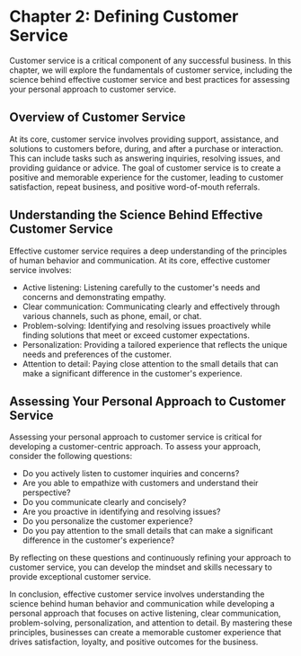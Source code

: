 Chapter 2: Defining Customer Service
====================================

Customer service is a critical component of any successful business. In this chapter, we will explore the fundamentals of customer service, including the science behind effective customer service and best practices for assessing your personal approach to customer service.

Overview of Customer Service
----------------------------

At its core, customer service involves providing support, assistance, and solutions to customers before, during, and after a purchase or interaction. This can include tasks such as answering inquiries, resolving issues, and providing guidance or advice. The goal of customer service is to create a positive and memorable experience for the customer, leading to customer satisfaction, repeat business, and positive word-of-mouth referrals.

Understanding the Science Behind Effective Customer Service
-----------------------------------------------------------

Effective customer service requires a deep understanding of the principles of human behavior and communication. At its core, effective customer service involves:

* Active listening: Listening carefully to the customer's needs and concerns and demonstrating empathy.
* Clear communication: Communicating clearly and effectively through various channels, such as phone, email, or chat.
* Problem-solving: Identifying and resolving issues proactively while finding solutions that meet or exceed customer expectations.
* Personalization: Providing a tailored experience that reflects the unique needs and preferences of the customer.
* Attention to detail: Paying close attention to the small details that can make a significant difference in the customer's experience.

Assessing Your Personal Approach to Customer Service
----------------------------------------------------

Assessing your personal approach to customer service is critical for developing a customer-centric approach. To assess your approach, consider the following questions:

* Do you actively listen to customer inquiries and concerns?
* Are you able to empathize with customers and understand their perspective?
* Do you communicate clearly and concisely?
* Are you proactive in identifying and resolving issues?
* Do you personalize the customer experience?
* Do you pay attention to the small details that can make a significant difference in the customer's experience?

By reflecting on these questions and continuously refining your approach to customer service, you can develop the mindset and skills necessary to provide exceptional customer service.

In conclusion, effective customer service involves understanding the science behind human behavior and communication while developing a personal approach that focuses on active listening, clear communication, problem-solving, personalization, and attention to detail. By mastering these principles, businesses can create a memorable customer experience that drives satisfaction, loyalty, and positive outcomes for the business.

